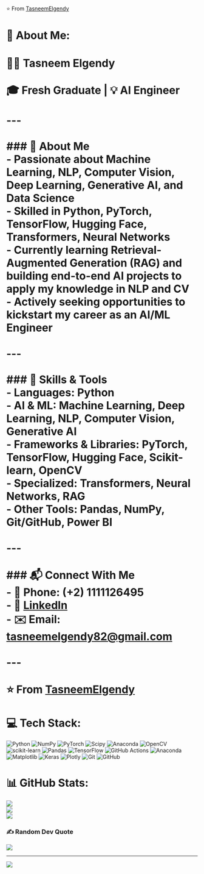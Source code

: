 

⭐️ From [TasneemElgendy](https://github.com/TasneemElgendy)


# 💫 About Me:
# 👩‍💻 Tasneem Elgendy  <br><br>🎓 Fresh Graduate | 💡 AI Engineer  <br><br>---<br><br>### 🌟 About Me  <br>- Passionate about **Machine Learning, NLP, Computer Vision, Deep Learning, Generative AI, and Data Science**  <br>- Skilled in **Python, PyTorch, TensorFlow, Hugging Face, Transformers, Neural Networks**  <br>- Currently learning **Retrieval-Augmented Generation (RAG)** and building **end-to-end AI projects** to apply my knowledge in NLP and CV  <br>- Actively seeking opportunities to kickstart my career as an **AI/ML Engineer**  <br><br>---<br><br>### 🚀 Skills & Tools  <br>- **Languages:** Python  <br>- **AI & ML:** Machine Learning, Deep Learning, NLP, Computer Vision, Generative AI  <br>- **Frameworks & Libraries:** PyTorch, TensorFlow, Hugging Face, Scikit-learn, OpenCV  <br>- **Specialized:** Transformers, Neural Networks, RAG  <br>- **Other Tools:** Pandas, NumPy, Git/GitHub, Power BI  <br><br>---<br><br>### 📬 Connect With Me  <br>- 📱 Phone: (+2) 1111126495  <br>- 💼 [LinkedIn](https://www.linkedin.com/in/tasneem-elgendy-905622203)  <br>- ✉️ Email: [tasneemelgendy82@gmail.com](mailto:tasneemelgendy82@gmail.com)  <br><br>---<br><br>⭐️ From [TasneemElgendy](https://github.com/TasneemElgendy)<br>


# 💻 Tech Stack:
![Python](https://img.shields.io/badge/python-3670A0?style=for-the-badge&logo=python&logoColor=ffdd54) ![NumPy](https://img.shields.io/badge/numpy-%23013243.svg?style=for-the-badge&logo=numpy&logoColor=white) ![PyTorch](https://img.shields.io/badge/PyTorch-%23EE4C2C.svg?style=for-the-badge&logo=PyTorch&logoColor=white) ![Scipy](https://img.shields.io/badge/SciPy-%230C55A5.svg?style=for-the-badge&logo=scipy&logoColor=%white) ![Anaconda](https://img.shields.io/badge/Anaconda-%2344A833.svg?style=for-the-badge&logo=anaconda&logoColor=white) ![OpenCV](https://img.shields.io/badge/opencv-%23white.svg?style=for-the-badge&logo=opencv&logoColor=white) ![scikit-learn](https://img.shields.io/badge/scikit--learn-%23F7931E.svg?style=for-the-badge&logo=scikit-learn&logoColor=white) ![Pandas](https://img.shields.io/badge/pandas-%23150458.svg?style=for-the-badge&logo=pandas&logoColor=white) ![TensorFlow](https://img.shields.io/badge/TensorFlow-%23FF6F00.svg?style=for-the-badge&logo=TensorFlow&logoColor=white) ![GitHub Actions](https://img.shields.io/badge/github%20actions-%232671E5.svg?style=for-the-badge&logo=githubactions&logoColor=white) ![Anaconda](https://img.shields.io/badge/Anaconda-%2344A833.svg?style=for-the-badge&logo=anaconda&logoColor=white) ![Matplotlib](https://img.shields.io/badge/Matplotlib-%23ffffff.svg?style=for-the-badge&logo=Matplotlib&logoColor=black) ![Keras](https://img.shields.io/badge/Keras-%23D00000.svg?style=for-the-badge&logo=Keras&logoColor=white) ![Plotly](https://img.shields.io/badge/Plotly-%233F4F75.svg?style=for-the-badge&logo=plotly&logoColor=white) ![Git](https://img.shields.io/badge/git-%23F05033.svg?style=for-the-badge&logo=git&logoColor=white) ![GitHub](https://img.shields.io/badge/github-%23121011.svg?style=for-the-badge&logo=github&logoColor=white)
# 📊 GitHub Stats:
![](https://github-readme-stats.vercel.app/api?username=TasneemElgendy&theme=merko&hide_border=true&include_all_commits=false&count_private=false)<br/>
![](https://nirzak-streak-stats.vercel.app/?user=TasneemElgendy&theme=merko&hide_border=true)<br/>
![](https://github-readme-stats.vercel.app/api/top-langs/?username=TasneemElgendy&theme=merko&hide_border=true&include_all_commits=false&count_private=false&layout=compact)

### ✍️ Random Dev Quote
![](https://quotes-github-readme.vercel.app/api?type=horizontal&theme=radical)

---
[![](https://visitcount.itsvg.in/api?id=TasneemElgendy&icon=7&color=0)](https://visitcount.itsvg.in)

<!-- Proudly created with GPRM ( https://gprm.itsvg.in ) -->
